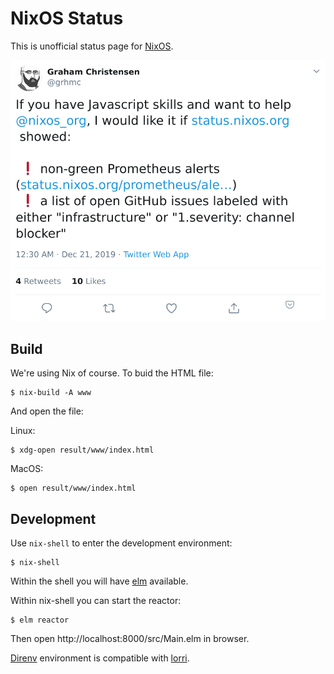 # NixOS Status

This is unofficial status page for [NixOS](https://nixos.org).

[![twitter](/assets/twitter.png)](https://twitter.com/grhmc/status/1208167878584885249)

## Build

We're using Nix of course. To buid the HTML file:

```
$ nix-build -A www
```

And open the file:

Linux:

```
$ xdg-open result/www/index.html
```

MacOS:

```
$ open result/www/index.html
```

## Development

Use `nix-shell` to enter the development environment:

```
$ nix-shell
```

Within the shell you will have [elm](https://elm-lang.org) available.

Within nix-shell you can start the reactor:

```
$ elm reactor
```

Then open http://localhost:8000/src/Main.elm in browser.

[Direnv](https://github.com/direnv/direnv) environment is compatible with [lorri](https://github.com/target/lorri).
